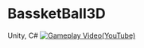 # BassketBall3D
Unity, C#
[![Gameplay Video(YouTube)](https://i.imgur.com/vKb2F1B.png)](https://www.youtube.com/watch?v=bojQpN1W89U)



